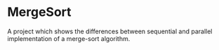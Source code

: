 # MergeSort
A project which shows the differences between sequential and parallel implementation of a merge-sort algorithm.
